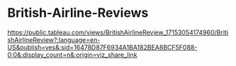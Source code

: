 # British-Airline-Reviews

https://public.tableau.com/views/BritishAirlineReview_17153054174960/BritishAirlineReview?:language=en-US&publish=yes&:sid=16478D87F6934A1BA182BEA8BCF5F088-0:0&:display_count=n&:origin=viz_share_link
